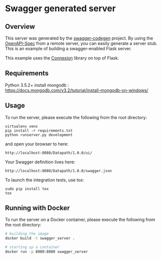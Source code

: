 # Swagger generated server

## Overview
This server was generated by the [swagger-codegen](https://github.com/swagger-api/swagger-codegen) project. By using the
[OpenAPI-Spec](https://github.com/swagger-api/swagger-core/wiki) from a remote server, you can easily generate a server stub.  This
is an example of building a swagger-enabled Flask server.

This example uses the [Connexion](https://github.com/zalando/connexion) library on top of Flask.

## Requirements
Python 3.5.2+
install mongodb : https://docs.mongodb.com/v3.2/tutorial/install-mongodb-on-windows/

## Usage
To run the server, please execute the following from the root directory:

```
virtualenv venv
pip install -r requirements.txt
python runserver.py development
```

and open your browser to here:

```
http://localhost:8080/Datapath/1.0.0/ui/
```

Your Swagger definition lives here:

```
http://localhost:8080/Datapath/1.0.0/swagger.json
```

To launch the integration tests, use tox:
```
sudo pip install tox
tox
```

## Running with Docker

To run the server on a Docker container, please execute the following from the root directory:

```bash
# building the image
docker build -t swagger_server .

# starting up a container
docker run -p 8080:8080 swagger_server
```